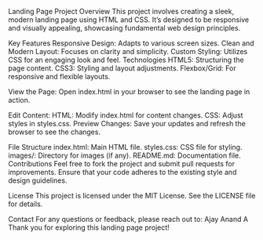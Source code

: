 Landing Page Project
Overview
This project involves creating a sleek, modern landing page using HTML and CSS. It’s designed to be responsive and visually appealing, showcasing fundamental web design principles.

Key Features
Responsive Design: Adapts to various screen sizes.
Clean and Modern Layout: Focuses on clarity and simplicity.
Custom Styling: Utilizes CSS for an engaging look and feel.
Technologies
HTML5: Structuring the page content.
CSS3: Styling and layout adjustments.
Flexbox/Grid: For responsive and flexible layouts.

View the Page:
Open index.html in your browser to see the landing page in action.

Edit Content:
HTML: Modify index.html for content changes.
CSS: Adjust styles in styles.css.
Preview Changes:
Save your updates and refresh the browser to see the changes.

File Structure
index.html: Main HTML file.
styles.css: CSS file for styling.
images/: Directory for images (if any).
README.md: Documentation file.
Contributions
Feel free to fork the project and submit pull requests for improvements. Ensure that your code adheres to the existing style and design guidelines.

License
This project is licensed under the MIT License. See the LICENSE file for details.

Contact
For any questions or feedback, please reach out to:
Ajay Anand A
Thank you for exploring this landing page project!
